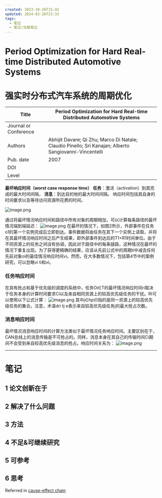```yaml
---
created: 2023-10-26T15:42
updated: 2024-03-26T23:33
tags:
  - 笔记
  - 笔记/文献笔记
---
```


# Period Optimization for Hard Real-time Distributed Automotive Systems
# 强实时分布式汽车系统的周期优化

| Title                 | Period Optimization for Hard Real-time Distributed Automotive Systems                                  |
| --------------------- | ------------------------------------------------------------------------------------------------------ |
| Journal or Conference |                                                                                                        |
| Authors               | Abhijit Davare; Qi Zhu; Marco Di Natale; Claudio Pinello; Sri Kanajan; Alberto Sangiovanni-Vincentelli |
| Pub. date             | 2007                                                                                                   |
| DOI                   |                                                                                                        |
| Level                 |                                                                                                        |




**最坏响应时间（worst case response time）**
**任务**：激活（activation）到其完成的最大时间间隔，
**消息**：到达目的地的最大时间间隔。
响应时间包括其自身的时间要求以及等待访问资源所花费的时间。

![image.png](https://gcore.jsdelivr.net/gh/wsm6636/pic/202310261629695.png)

通过将最坏情况响应时间和路径中所有对象的周期相加，可以计算每条路径的最坏情况端到端延迟：
![image.png](https://gcore.jsdelivr.net/gh/wsm6636/pic/202310261638753.png)
在最坏的情况下，如图2所示，外部事件在任务o1的第一个实例完成后立即到达。事件数据将由任务在其下一个实例上读取，并将在其最坏情况响应时间之后产生结果，即外部事件到达后的T1+R1时间单位。由于不同资源上的任务之间没有协调，因此对于路径中的每条链路，这种情况在最坏的情况下重复出现。为了获得更精确的结果，应该从先前公式中的周期ti中减去任何先前对象oi的最佳情况响应时间vi。然而，在大多数情况下，包括第4节中的案例研究，可以忽略vi ti和vi。

### 任务响应时间
在具有抢占和基于优先级的调度的系统中，任务Oi∈T的最坏情况响应时间ri取决于任务本身的计算时间要求Ci以及来自相同资源上的较高优先级任务的干扰。RI可以使用以下公式计算：
![image.png](https://gcore.jsdelivr.net/gh/wsm6636/pic/202310261657860.png)
其中j∈hp(I)指的是同一资源上的较高优先级任务的集合。注意，术语dri tj e表示来自较高优先级任务j的最大抢占次数。


### 消息响应时间
最坏情况消息响应时间的计算方法类似于最坏情况任务响应时间。主要区别在于，CAN总线上的消息传输是不可抢占的。同样，消息本身在其自己的传输时间Ci期间不会受到来自较高优先级消息的抢占。响应时间关系为：
![image.png](https://gcore.jsdelivr.net/gh/wsm6636/pic/202310261658362.png)






***

# 笔记

## 1 论文创新在于

## 2 解决了什么问题

## 3 方法

## 4 不足&可继续研究

## 5 可参考

## 6 思考

Referred in <a href="zotero://note/u/HWG3PU5P/?ignore=1&#x26;line=-1" rel="noopener noreferrer nofollow" zhref="zotero://note/u/HWG3PU5P/?ignore=1&#x26;line=-1" ztype="znotelink" class="internal-link">cause-effect chain</a>

